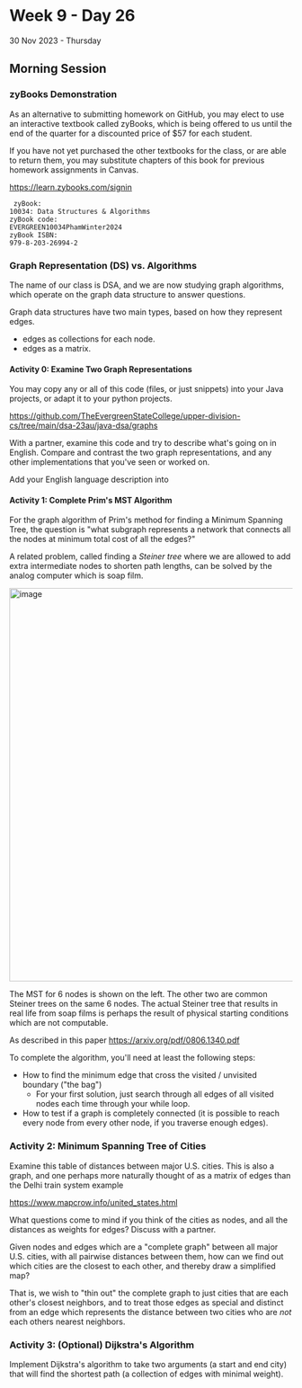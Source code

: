 # Week 9 - Day 26
30 Nov 2023 - Thursday

## Morning Session

### zyBooks Demonstration

As an alternative to submitting homework on GitHub,
you may elect to use an interactive textbook
called zyBooks, which is being offered to us until
the end of the quarter for a discounted price of $57
for each student.

If you have not yet purchased the other textbooks for
the class, or are able to return them, you may
substitute chapters of this book for previous
homework assignments in Canvas.

https://learn.zybooks.com/signin

```
 zyBook:
10034: Data Structures & Algorithms
zyBook code:
EVERGREEN10034PhamWinter2024
zyBook ISBN:
979-8-203-26994-2
```

### Graph Representation (DS) vs. Algorithms

The name of our class is DSA, and we are now
studying graph algorithms, which operate on the graph data structure
to answer questions.

Graph data structures have two main types, based on how they represent edges.

* edges as collections for each node.
* edges as a matrix.

#### Activity 0: Examine Two Graph Representations

You may copy any or all of this code (files, or just snippets)
into your Java projects, or adapt it to your python projects.

https://github.com/TheEvergreenStateCollege/upper-division-cs/tree/main/dsa-23au/java-dsa/graphs

With a partner, examine this code and try to describe what's going on in English.
Compare and contrast the two graph representations, and any other implementations that
you've seen or worked on.

Add your English language description into 

#### Activity 1: Complete Prim's MST Algorithm

For the graph algorithm of Prim's method for finding a
Minimum Spanning Tree, the question is "what subgraph
represents a network that connects all the nodes at
minimum total cost of all the edges?"

A related problem, called finding a *Steiner tree*
where we are allowed to add extra intermediate nodes
to shorten path lengths, can be solved by the
analog computer which is soap film.

<img width="700" alt="image" src="https://github.com/TheEvergreenStateCollege/upper-division-cs/assets/148553/a6c50fd6-41f5-428c-9e8b-88545dcaecd3">

The MST for 6 nodes is shown on the left. The other two are common Steiner
trees on the same 6 nodes. The actual Steiner tree that results in real
life from soap films is perhaps the result of physical starting conditions
which are not computable.

As described in this paper
https://arxiv.org/pdf/0806.1340.pdf

To complete the algorithm, you'll need at least the following steps:

* How to find the minimum edge that cross the visited / unvisited boundary ("the bag")
  * For your first solution, just search through all edges of all visited nodes each time through your while loop.
* How to test if a graph is completely connected (it is possible to reach every node from every other node, if you traverse enough edges).

### Activity 2: Minimum Spanning Tree of Cities

Examine this table of distances between major U.S. cities.
This is also a graph, and one perhaps more naturally thought of
as a matrix of edges than the Delhi train system example

https://www.mapcrow.info/united_states.html

What questions come to mind if you think of the cities as nodes,
and all the distances as weights for edges? Discuss with a partner.

Given nodes and edges which are a "complete graph"
between all major U.S. cities, with all pairwise distances
between them, how can we find out which cities are the closest to each
other, and thereby draw a simplified map?

That is, we wish to "thin out" the complete graph to just cities
that are each other's closest neighbors, and to treat those edges as
special and distinct from an edge which represents the distance between two
cities who are *not* each others nearest neighbors.

### Activity 3: (Optional) Dijkstra's Algorithm

Implement Dijkstra's algorithm to take two arguments
(a start and end city) that will find the shortest path
(a collection of edges with minimal weight).
